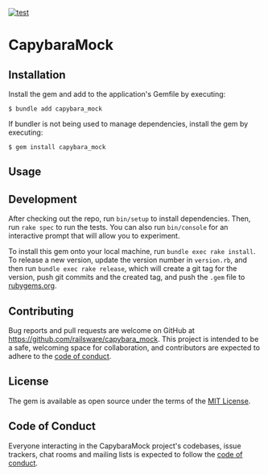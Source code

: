 [![test](https://github.com/railsware/capybara_mock/actions/workflows/main.yml/badge.svg)](https://github.com/railsware/capybara_mock/actions/workflows/main.yml)

# CapybaraMock

## Installation

Install the gem and add to the application's Gemfile by executing:

    $ bundle add capybara_mock

If bundler is not being used to manage dependencies, install the gem by executing:

    $ gem install capybara_mock

## Usage

## Development

After checking out the repo, run `bin/setup` to install dependencies. Then, run `rake spec` to run the tests. You can also run `bin/console` for an interactive prompt that will allow you to experiment.

To install this gem onto your local machine, run `bundle exec rake install`. To release a new version, update the version number in `version.rb`, and then run `bundle exec rake release`, which will create a git tag for the version, push git commits and the created tag, and push the `.gem` file to [rubygems.org](https://rubygems.org).

## Contributing

Bug reports and pull requests are welcome on GitHub at https://github.com/railsware/capybara_mock. This project is intended to be a safe, welcoming space for collaboration, and contributors are expected to adhere to the [code of conduct](https://github.com/railsware/capybara_mock/blob/master/CODE_OF_CONDUCT.md).

## License

The gem is available as open source under the terms of the [MIT License](https://opensource.org/licenses/MIT).

## Code of Conduct

Everyone interacting in the CapybaraMock project's codebases, issue trackers, chat rooms and mailing lists is expected to follow the [code of conduct](https://github.com/railsware/capybara_mock/blob/master/CODE_OF_CONDUCT.md).

